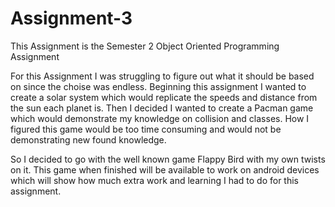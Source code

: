 # Assignment-3
This Assignment is the Semester 2 Object Oriented Programming Assignment

For this Assignment I was struggling to figure out what it should be based on since the choise was endless.
Beginning this assignment I wanted to create a solar system which would replicate the speeds and distance from the sun each planet is.
Then I decided I wanted to create a Pacman game which would demonstrate my knowledge on collision and classes. How I figured this game would be too time consuming and would not be demonstrating new found knowledge.

So I decided to go with the well known game Flappy Bird with my own twists on it.
This game when finished will be available to work on android devices which will show how much extra work and learning I had to do for this assignment.
